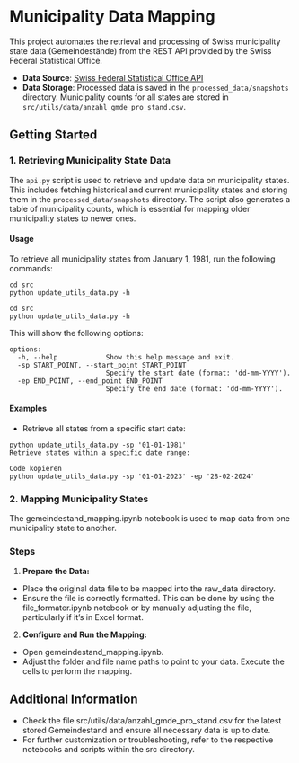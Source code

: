 # Municipality Data Mapping

This project automates the retrieval and processing of Swiss municipality state data (Gemeindestände) from the REST API provided by the Swiss Federal Statistical Office.

- **Data Source**: [Swiss Federal Statistical Office API](https://www.agvchapp.bfs.admin.ch/de/mutated-communes/query)
- **Data Storage**: Processed data is saved in the `processed_data/snapshots` directory. Municipality counts for all states are stored in `src/utils/data/anzahl_gmde_pro_stand.csv`.

## Getting Started

### 1. Retrieving Municipality State Data

The `api.py` script is used to retrieve and update data on municipality states. This includes fetching historical and current municipality states and storing them in the `processed_data/snapshots` directory. The script also generates a table of municipality counts, which is essential for mapping older municipality states to newer ones.

#### **Usage**

To retrieve all municipality states from January 1, 1981, run the following commands:

```shell
cd src
python update_utils_data.py -h
```

```shell
cd src
python update_utils_data.py -h
```

This will show the following options:

```shell
options:
  -h, --help            Show this help message and exit.
  -sp START_POINT, --start_point START_POINT
                        Specify the start date (format: 'dd-mm-YYYY').
  -ep END_POINT, --end_point END_POINT
                        Specify the end date (format: 'dd-mm-YYYY').
```

#### **Examples**

- Retrieve all states from a specific start date:

```shell
python update_utils_data.py -sp '01-01-1981'
Retrieve states within a specific date range:
```

```shell
Code kopieren
python update_utils_data.py -sp '01-01-2023' -ep '28-02-2024'
```

### 2. Mapping Municipality States

The gemeindestand_mapping.ipynb notebook is used to map data from one municipality state to another.

### **Steps**

1. **Prepare the Data:**

- Place the original data file to be mapped into the raw_data directory.
- Ensure the file is correctly formatted. This can be done by using the file_formater.ipynb notebook or by manually adjusting the file, particularly if it’s in Excel format.

2. **Configure and Run the Mapping:**

- Open gemeindestand_mapping.ipynb.
- Adjust the folder and file name paths to point to your data.
Execute the cells to perform the mapping.

## Additional Information
- Check the file src/utils/data/anzahl_gmde_pro_stand.csv for the latest stored Gemeindestand and ensure all necessary data is up to date.
- For further customization or troubleshooting, refer to the respective notebooks and scripts within the src directory.
